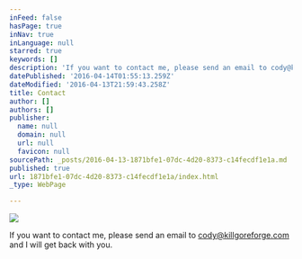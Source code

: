 ```yaml
---
inFeed: false
hasPage: true
inNav: true
inLanguage: null
starred: true
keywords: []
description: 'If you want to contact me, please send an email to cody@killgoreforge.com and I will get back with you.'
datePublished: '2016-04-14T01:55:13.259Z'
dateModified: '2016-04-13T21:59:43.258Z'
title: Contact
author: []
authors: []
publisher:
  name: null
  domain: null
  url: null
  favicon: null
sourcePath: _posts/2016-04-13-1871bfe1-07dc-4d20-8373-c14fecdf1e1a.md
published: true
url: 1871bfe1-07dc-4d20-8373-c14fecdf1e1a/index.html
_type: WebPage

---
```

![](https://the-grid-user-content.s3-us-west-2.amazonaws.com/13703d18-77b4-4693-b53d-e2e4e519a049.jpg)

If you want to contact me, please send an email to cody@killgoreforge.com and I will get back with you.